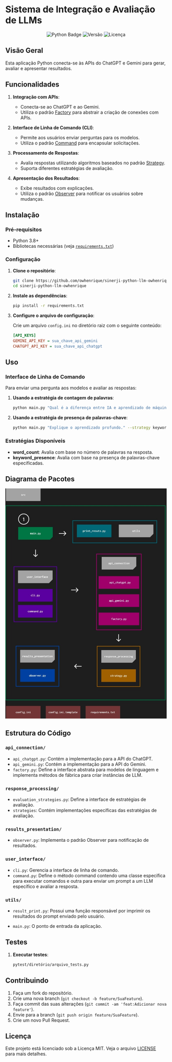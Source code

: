 # Sistema de Integração e Avaliação de LLMs

<p align="center">
    <img src="https://img.shields.io/badge/python-3-green" alt="Python Badge" /> 
    <img src="https://img.shields.io/badge/Versão-1.0.0-purple" alt="Versão">
    <img src="https://img.shields.io/badge/Licença-MIT-green" alt="Licença">
</p>


## Visão Geral

Esta aplicação Python conecta-se às APIs do ChatGPT e Gemini para gerar, avaliar e apresentar resultados.

## Funcionalidades

1. **Integração com APIs**:
   - Conecta-se ao ChatGPT e ao Gemini.
   - Utiliza o padrão [Factory](https://refactoring.guru/design-patterns/factory-method) para abstrair a criação de conexões com APIs.

2. **Interface de Linha de Comando (CLI)**:
   - Permite aos usuários enviar perguntas para os modelos.
   - Utiliza o padrão [Command](https://refactoring.guru/design-patterns/command) para encapsular solicitações.

3. **Processamento de Respostas**:
   - Avalia respostas utilizando algoritmos baseados no padrão [Strategy](https://refactoring.guru/design-patterns/strategy).
   - Suporta diferentes estratégias de avaliação.

4. **Apresentação dos Resultados**:
   - Exibe resultados com explicações.
   - Utiliza o padrão [Observer](https://refactoring.guru/design-patterns/observer) para notificar os usuários sobre mudanças.

## Instalação

### Pré-requisitos

- Python 3.8+
- Bibliotecas necessárias (veja [`requirements.txt`](./requirements.txt))

### Configuração

1. **Clone o repositório**:

    ```bash
    git clone https://github.com/owhenrique/sinerji-python-llm-owhenrique
    cd sinerji-python-llm-owhenrique
    ```

2. **Instale as dependências**:

    ```bash
    pip install -r requirements.txt
    ```

4. **Configure o arquivo de configuração**:

    Crie um arquivo `config.ini` no diretório raiz com o seguinte conteúdo:

    ```ini
    [API_KEYS]
    GEMINI_API_KEY = sua_chave_api_gemini
    CHATGPT_API_KEY = sua_chave_api_chatgpt
    ```

## Uso

### Interface de Linha de Comando

Para enviar uma pergunta aos modelos e avaliar as respostas:

1. **Usando a estratégia de contagem de palavras**:

    ```bash
    python main.py "Qual é a diferença entre IA e aprendizado de máquina?"
    ```

2. **Usando a estratégia de presença de palavras-chave**:

    ```bash
    python main.py "Explique o aprendizado profundo." --strategy keyword_presence --keywords "aprendizado profundo" "redes neurais"
    ```

### Estratégias Disponíveis

- **word_count**: Avalia com base no número de palavras na resposta.
- **keyword_presence**: Avalia com base na presença de palavras-chave especificadas.

## Diagrama de Pacotes

![diagrama_de_pacotes](./public/diagrama_de_pacotes.jpeg)

## Estrutura do Código

### `api_connection/`  

- `api_chatgpt.py`: Contém a implementação para a API do ChatGPT.
- `api_gemini.py`: Contém a implementação para a API do Gemini.
- `factory.py`: Define a interface abstrata para modelos de linguagem e implementa métodos de fábrica para criar instâncias de LLM.

### `response_processing/`

- `evaluation_strategies.py`: Define a interface de estratégias de avaliação.
- `strategies`: Contém implementações específicas das estratégias de avaliação.

### `results_presentation/`
- `observer.py`: Implementa o padrão Observer para notificação de resultados.

### `user_interface/` 

- `cli.py`: Gerencia a interface de linha de comando.
- `command.py`: Define o método command contendo uma classe específica para executar comandos e outra para enviar um prompt a um LLM específico e avaliar a resposta.

### `utils/`
- `result_print.py`: Possui uma função responsável por imprimir os resultados do prompt enviado pelo usuário. 

- `main.py`: O ponto de entrada da aplicação.

## Testes

1. **Executar testes**:

    ```bash
    pytest/diretório/arquivo_tests.py
    ```

## Contribuindo

1. Faça um fork do repositório.
2. Crie uma nova branch (`git checkout -b feature/SuaFeature`).
3. Faça commit das suas alterações (`git commit -am 'feat:Adicionar nova feature'`).
4. Envie para a branch (`git push origin feature/SuaFeature`).
5. Crie um novo Pull Request.

## Licença

Este projeto está licenciado sob a Licença MIT. Veja o arquivo [LICENSE](LICENSE) para mais detalhes.
